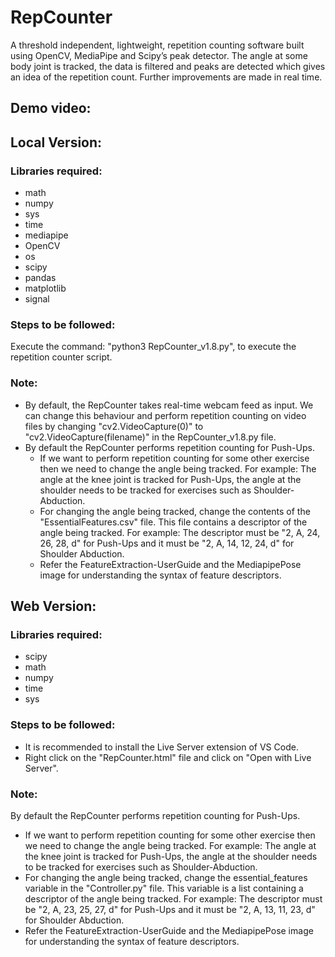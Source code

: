# RepCounter
A threshold independent, lightweight, repetition counting software built using OpenCV, MediaPipe and Scipy’s peak detector. The angle at some body joint is tracked, the data is filtered and peaks are detected which gives an idea of the repetition count. Further improvements are made in real time.

## Demo video:


## Local Version:

### Libraries required:
* math
* numpy
* sys
* time
* mediapipe
* OpenCV
* os
* scipy
* pandas
* matplotlib
* signal

### Steps to be followed:
Execute the command: "python3 RepCounter_v1.8.py", to execute the repetition counter script.

### Note:
* By default, the RepCounter takes real-time webcam feed as input. We can change this behaviour and perform repetition counting on video files by changing "cv2.VideoCapture(0)" to "cv2.VideoCapture(filename)" in the RepCounter_v1.8.py file.
* By default the RepCounter performs repetition counting for Push-Ups.
  * If we want to perform repetition counting for some other exercise then we need to change the angle being tracked. For example: The angle at the knee joint is tracked for Push-Ups, the angle at the shoulder needs to be tracked for exercises such as Shoulder-Abduction.
  * For changing the angle being tracked, change the contents of the "EssentialFeatures.csv" file. This file contains a descriptor of the angle being tracked. For example: The descriptor must be "2, A, 24, 26, 28, d" for Push-Ups and it must be "2, A, 14, 12, 24, d" for Shoulder Abduction.
  * Refer the FeatureExtraction-UserGuide and the MediapipePose image for understanding the syntax of feature descriptors.

## Web Version:

### Libraries required:
* scipy
* math
* numpy
* time
* sys

### Steps to be followed:
* It is recommended to install the Live Server extension of VS Code.
* Right click on the "RepCounter.html" file and click on "Open with Live Server". 

### Note:
By default the RepCounter performs repetition counting for Push-Ups.
  * If we want to perform repetition counting for some other exercise then we need to change the angle being tracked. For example: The angle at the knee joint is tracked for Push-Ups, the angle at the shoulder needs to be tracked for exercises such as Shoulder-Abduction.
  * For changing the angle being tracked, change the essential_features variable in the "Controller.py" file. This variable is a list containing a descriptor of the angle being tracked. For example: The descriptor must be "2, A, 23, 25, 27, d" for Push-Ups and it must be "2, A, 13, 11, 23, d" for Shoulder Abduction.
  * Refer the FeatureExtraction-UserGuide and the MediapipePose image for understanding the syntax of feature descriptors.
